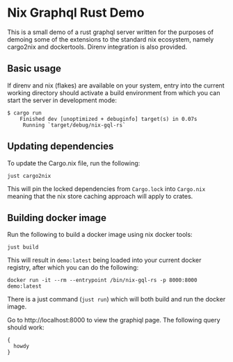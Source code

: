 # Nix Graphql Rust Demo

This is a small demo of a rust graphql server written for the purposes
of demoing some of the extensions to the standard nix ecosystem,
namely cargo2nix and dockertools.  Direnv integration is also provided.

## Basic usage

If direnv and nix (flakes) are available on your system, entry into
the current working directory should activate a build environment from
which you can start the server in development mode:

```
$ cargo run
    Finished dev [unoptimized + debuginfo] target(s) in 0.07s
     Running `target/debug/nix-gql-rs`
```

## Updating dependencies

To update the Cargo.nix file, run the following:

```
just cargo2nix
```

This will pin the locked dependencies from `Cargo.lock` into
`Cargo.nix` meaning that the nix store caching approach will apply to
crates.

## Building docker image

Run the following to build a docker image using nix docker tools:

```
just build
```

This will result in `demo:latest` being loaded into your current
docker registry, after which you can do the following:

```
docker run -it --rm --entrypoint /bin/nix-gql-rs -p 8000:8000 demo:latest
```

There is a just command (`just run`) which will both build and run the
docker image.

Go to http://localhost:8000 to view the graphiql page.  The following query should work:

```
{
  howdy 
}
```
